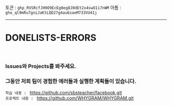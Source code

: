 토큰 : `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`
아톰 : `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`

---



# DONELISTS-ERRORS 



<br>



### Issues와 Projects를 봐주세요. 
### 그동안 저희 팀이 경험한 에러들과 실행한 계획들이 있습니다. 





`학습 내용 : ` https://github.com/sbsteacher/facebook.git
<br>
`프로젝트 내용 : ` https://github.com/WHYGRAM/WHYGRAM.git
